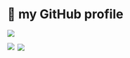 # 🎉 my GitHub profile
<a href="https://github.com/ryo-ma/github-profile-trophy"><img src="https://github-profile-trophy.vercel.app/?username=shlmt" /></a>

<img align="left" src="https://github-readme-stats.vercel.app/api/top-langs?username=shlmt&show_icons=true&locale=en&layout=compact" />
&nbsp;<img align="center" src="https://github-readme-stats.vercel.app/api?username=shlmt&show_icons=true&locale=en"/>
